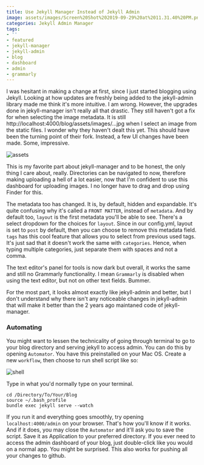 ```yaml
---
title: Use Jekyll Manager Instead of Jekyll Admin
image: assets/images/Screen%20Shot%202019-09-29%20at%2011.31.40%20PM.png
categories: Jekyll Admin Manager
tags:
- ''
- featured
- jekyll-manager
- jekyll-admin
- blog
- dashboard
- admin
- grammarly
---
```


I was hesitant in making a change at first, since I just started blogging using Jekyll. Looking at how updates are freshly being added to the jekyll-admin library made me think it's more intuitive. I am wrong. However, the upgrades done in jekyll-manager isn't really all that drastic. They still haven't got a fix for when selecting the image metadata. It is still http://localhost:4000/blog/assets/images/...jpg when I select an image from the static files. I wonder why they haven't dealt this yet. This should have been the turning point of their fork. Instead, a few UI changes have been made. Some, impressive.

![assets](/blog/assets/images/Screen%20Shot%202019-09-29%20at%2011.32.59%20PM.png)

This is my favorite part about jekyll-manager and to be honest, the only thing I care about, really. Directories can be navigated to now, therefore making uploading a hell of a lot easier, now that I'm confident to use this dashboard for uploading images. I no longer have to drag and drop using Finder for this. 

The metadata too has changed. It is, by default, hidden and expandable. It's quite confusing why it's called a `FRONT MATTER`, instead of `metadata`. And by default too, `layout` is the first metadata you'll be able to see. There's a select dropdown for the choices for `layout`. Since in our config.yml, layout is set to `post` by default, then you can choose to remove this metadata field. `tags` has this cool feature that allows you to select from previous used tags. It's just sad that it doesn't work the same with `categories`. Hence, when typing multiple categories, just separate them with spaces and not a comma.

The text editor's panel for tools is now dark but overall, it works the same and still no Grammarly functionality. I mean `Grammarly` is disabled when using the text editor, but not on other text fields.  Bummer.

For the most part, it looks almost exactly like jekyll-admin and better, but I don't understand why there isn't any noticeable changes in jekyll-admin that will make it better than the 2 years ago maintaned code of jekyll-manager.

### Automating
You might want to lessen the technicality of going through terminal to go to your blog directory and serving jekyll to access admin. You can do this by opening `Automator`. You have this preinstalled on your Mac OS. Create a new `workflow`, then choose to run shell script like so:

![shell](/blog/assets/images/Screen%20Shot%202019-10-02%20at%209.07.22%20PM.png)

Type in what you'd normally type on your terminal.

```
cd /Directory/To/Your/Blog
source ~/.bash_profile
bundle exec jekyll serve --watch
```

If you run it and everything goes smoothly, try opening `localhost:4000/admin` on your browser. That's how you'll know if it works. And if it does, you may close the `Automator` and it'll ask you to save the script. Save it as Application to your preferred directory. If you ever need to access the admin dashboard of your blog, just double-click like you would on a normal app. You might be surprised. This also works for pushing all your changes to github.
